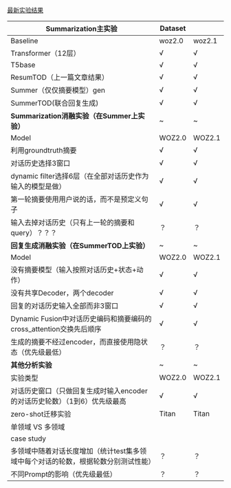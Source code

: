 [最新实验结果](./最新实验结果/)

| Summarization主实验                                          | Dataset |        |
| ------------------------------------------------------------ | ------- | ------ |
| Baseline                                                     | woz2.0  | woz2.1 |
| Transformer（12层）                                          | √       | √      |
| T5base                                                       | √       | √      |
| ResumTOD（上一篇文章结果）                                   | √       | √      |
| Summer（仅仅摘要模型）gen                                    | √       | √      |
| SummerTOD(联合回复生成)                                      | √       | √      |
| **Summarization消融实验（在Summer上实验）**                  | ~       | ~      |
| Model                                                        | WOZ2.0  | WOZ2.1 |
| 利用groundtruth摘要                                          | √       | √      |
| 对话历史选择3窗口                                            | √       | √      |
| dynamic filter选择6层（在全部对话历史作为输入的模型是做）    | √       | √      |
| 第一轮摘要使用用户说的话，而不是预定义句子                   | √       | √      |
| 输入去掉对话历史（只有上一轮的摘要和query）？？？            | ？      | ？     |
| **回复生成消融实验（在SummerTOD上实验）**                    | ~       | ~      |
| Model                                                        | WOZ2.0  | WOZ2.1 |
| 没有摘要模型（输入按照对话历史+状态+动作）                   | √       | √      |
| 没有共享Decoder，两个decoder                                 | √       | √      |
| 回复的对话历史输入全部而非3窗口                              | √       | √      |
| Dynamic Fusion中对话历史编码和摘要编码的cross_attention交换先后顺序 | √       | √      |
| 生成的摘要不经过encoder，而直接使用隐状态（优先级最低）      | ？      | ？     |
| **其他分析实验**                                             | ~       | ~      |
| 实验类型                                                     | WOZ2.0  | WOZ2.1 |
| 对话历史窗口（只做回复生成时输入encoder的对话历史轮数）（1到6）优先级最高 | √       | √      |
| zero-shot迁移实验                                            | Titan   | Titan  |
| 单领域 VS 多领域                                             |         |        |
| case study                                                   |         |        |
| 多领域中随着对话长度增加（统计test集多领域中每个对话的轮数，根据轮数分别测试性能） | ？      | ？     |
| 不同Prompt的影响（优先级最低）                               | ？      | ？     |
